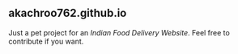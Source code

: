 ## akachroo762.github.io

Just a pet project for an *Indian Food Delivery Website*. Feel free to contribute if you want.


